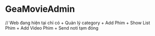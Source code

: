 ﻿# GeaMovieAdmin
// Web đang hiện tại chỉ có 
    + Quản lý category 
    + Add Phim
    + Show List Phim
    + Add Video Phim
    + Send noti tạm đóng
